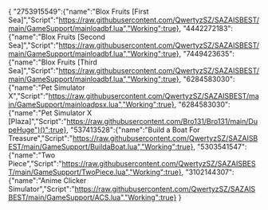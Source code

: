 {
    "2753915549":{"name":"Blox Fruits [First Sea]","Script":"https://raw.githubusercontent.com/QwertyzSZ/SAZAISBEST/main/GameSupport/mainloadbf.lua","Working":true},
    "4442272183":{"name":"Blox Fruits [Second Sea]","Script":"https://raw.githubusercontent.com/QwertyzSZ/SAZAISBEST/main/GameSupport/mainloadbf.lua","Working":true},
    "7449423635":{"name":"Blox Fruits [Third Sea]","Script":"https://raw.githubusercontent.com/QwertyzSZ/SAZAISBEST/main/GameSupport/mainloadbf.lua","Working":true},
    "6284583030":{"name":"Pet Simulator X","Script":"https://raw.githubusercontent.com/QwertyzSZ/SAZAISBEST/main/GameSupport/mainloadpsx.lua","Working":true},
    "6284583030":{"name":"Pet Simulator X [Plaza]","Script":"https://raw.githubusercontent.com/Bro131/Bro131/main/DupeHuge")()":true},
    "537413528":{"name":"Build a Boat For Treasure","Script":"https://raw.githubusercontent.com/QwertyzSZ/SAZAISBEST/main/GameSupport/BuildaBoat.lua","Working":true},
    "5303541547":{"name":"Two Piece","Script":"https://raw.githubusercontent.com/QwertyzSZ/SAZAISBEST/main/GameSupport/TwoPiece.lua","Working":true},
    "3102144307":{"name":"Anime Clicker Simulator","Script":"https://raw.githubusercontent.com/QwertyzSZ/SAZAISBEST/main/GameSupport/ACS.lua","Working":true}
}
